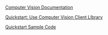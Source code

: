 ﻿[Computer Vision Documentation](https://docs.microsoft.com/azure/cognitive-services/computer-vision/?WT.mc_id=aiml-0000-ayyonet)

[Quickstart: Use Computer Vision Client LIbrary](https://docs.microsoft.com/azure/cognitive-services/computer-vision/quickstarts-sdk/client-library?tabs=visual-studio&pivots=programming-language-csharp&WT.mc_id=aiml-0000-ayyonet)

[Quickstart Sample Code](https://github.com/Azure-Samples/cognitive-services-quickstart-code/blob/master/dotnet/ComputerVision/ComputerVisionQuickstart.cs?WT.mc_id=aiml-0000-ayyonet)
